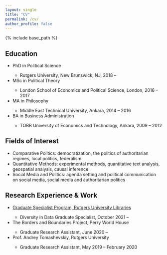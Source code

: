 ```yaml
---
layout: single
title: "CV"
permalink: /cv/
author_profile: false
---
```


{% include base_path %}

## Education
<ul>
 <li>PhD in Political Science</li>
   <ul>
	 		<li>Rutgers University, New Brunswick, NJ, 2018 – </li>
	 </ul>
 <li>MSc in Political Theory</li>
   <ul>
	 		<li>London School of Economics and Political Science, London, 2016 – 2017 </li>
	 </ul>
 <li>MA in Philosophy</li>
   <ul>
	 		<li>Middle East Technical University, Ankara, 2014 – 2016 </li>
	 </ul>
 <li>BA in Business Administration </li>
   <ul>
	 		<li>TOBB University of Economics and Technology, Ankara, 2009 – 2012 </li>
	 </ul>
</ul>

## Fields of Interest
* Comparative Politics: democratization, the politics of authoritarian regimes, local politics, federalism
* Quantitative Methods: experimental methods, quantitative text analysis, geospatial analysis, causal inference
* Social Media and Politics: agenda setting and political communication on social media, social media and authoritarian politics

## Research Experience & Work
<ul>
 <li>  <a href="https://libguides.rutgers.edu/c.php?g=808679&p=5772239 "> Graduate Specialist Program, Rutgers University Libraries </a> </li> 
    <ul>
	<li> Diversity in Data Graduate Specialist,  October 2021 – </li>
	 </ul>
 <li> The Borders and Boundaries Project, Perry World House </li> 
    <ul> 
    	<li> Graduate Research Assistant, June 2020 – </li>
   </ul>
   <li> Prof.  Andrey Tomashevskiy, Rutgers University </li> 
      <ul> 
      	<li> Graduate Research Assistant, May 2019 – February 2020 </li> 
   </ul>
    
<br /> <br /> <br /> <br /> 